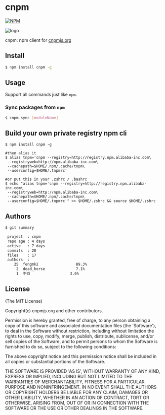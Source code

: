 cnpm
=======

[![NPM](https://nodei.co/npm/cnpm.png?downloads=true&stars=true)](https://nodei.co/npm/cnpm/)

![logo](https://raw.github.com/fengmk2/cnpmjs.org/master/logo.png)

cnpm: npm client for [cnpmjs.org](http://cnpmjs.org)

## Install

```bash
$ npm install cnpm -g
```

## Usage

Support all commands just like `npm`.

### Sync packages from `npm`

```bash
$ cnpm sync [moduleName]
```

## Build your own private registry npm cli

```
$ npm install cnpm -g

#then alias it
$ alias tnpm='cnpm --registry=http://registry.npm.alibaba-inc.com\
 --registryweb=http://npm.alibaba-inc.com\
 --cachepath=$HOME/.npm/.cache/tnpm\
 --userconfig=$HOME/.tnpmrc'

#or put this in your .zshrc / .bashrc
$ echo "alias tnpm='cnpm --registry=http://registry.npm.alibaba-inc.com\
 --registryweb=http://npm.alibaba-inc.com\
 --cachepath=$HOME/.npm/.cache/tnpm\
 --userconfig=$HOME/.tnpmrc'" >> $HOME/.zshrc && source $HOME/.zshrc
```

## Authors

```bash
$ git summary

 project  : cnpm
 repo age : 4 days
 active   : 7 days
 commits  : 28
 files    : 17
 authors  :
    25  fengmk2                 89.3%
     2  dead_horse              7.1%
     1  不四                  3.6%
```

## License

(The MIT License)

Copyright(c) cnpmjs.org and other contributors.

Permission is hereby granted, free of charge, to any person obtaining
a copy of this software and associated documentation files (the
'Software'), to deal in the Software without restriction, including
without limitation the rights to use, copy, modify, merge, publish,
distribute, sublicense, and/or sell copies of the Software, and to
permit persons to whom the Software is furnished to do so, subject to
the following conditions:

The above copyright notice and this permission notice shall be
included in all copies or substantial portions of the Software.

THE SOFTWARE IS PROVIDED 'AS IS', WITHOUT WARRANTY OF ANY KIND,
EXPRESS OR IMPLIED, INCLUDING BUT NOT LIMITED TO THE WARRANTIES OF
MERCHANTABILITY, FITNESS FOR A PARTICULAR PURPOSE AND NONINFRINGEMENT.
IN NO EVENT SHALL THE AUTHORS OR COPYRIGHT HOLDERS BE LIABLE FOR ANY
CLAIM, DAMAGES OR OTHER LIABILITY, WHETHER IN AN ACTION OF CONTRACT,
TORT OR OTHERWISE, ARISING FROM, OUT OF OR IN CONNECTION WITH THE
SOFTWARE OR THE USE OR OTHER DEALINGS IN THE SOFTWARE.
